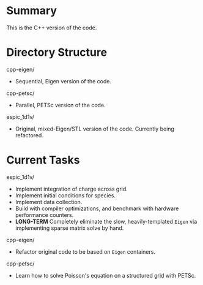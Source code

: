# Summary
This is the C++ version of the code. 

# Directory Structure
cpp-eigen/
- Sequential, Eigen version of the code.

cpp-petsc/
- Parallel, PETSc version of the code. 

espic_1d1v/
- Original, mixed-Eigen/STL version of the code. Currently being refactored.

# Current Tasks
espic_1d1v/
- Implement integration of charge across grid.
- Implement initial conditions for species.
- Implement data collection.
- Build with compiler optimizations, and benchmark with hardware performance counters.
- **LONG-TERM** Completely eliminate the slow, heavily-templated `Eigen` via implementing sparse matrix solve by hand. 

cpp-eigen/
- Refactor original code to be based on `Eigen` containers.

cpp-petsc/
- Learn how to solve Poisson's equation on a structured grid with PETSc.

